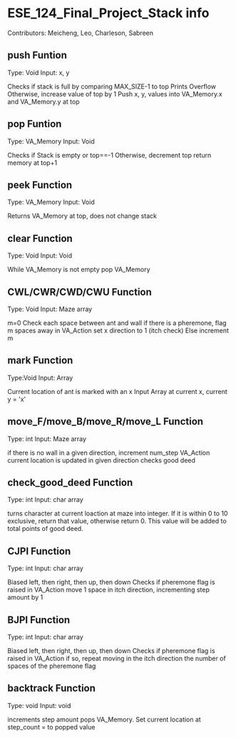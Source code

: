 # ESE_124_Final_Project_Stack info
Contributors: Meicheng, Leo, Charleson, Sabreen

push Funtion
------------
Type: Void
Input: x, y

Checks if stack is full by comparing MAX_SIZE-1 to top
Prints Overflow
Otherwise, 
  increase value of top by 1
  Push x, y, values into VA_Memory.x and VA_Memory.y at top
  
pop Funtion
------------
Type: VA_Memory
Input: Void
 
Checks if Stack is empty or top==-1
Otherwise,
  decrement top
  return memory at top+1
 
peek Function
-------------
Type: VA_Memory
Input: Void

Returns VA_Memory at top, does not change stack

clear Function
--------------
Type: Void
Input: Void

While VA_Memory is not empty
  pop VA_Memory
  
CWL/CWR/CWD/CWU Function
------------------------
Type: Void
Input: Maze array

m=0
Check each space between ant and wall
  if there is a pheremone, flag m spaces away in VA_Action
  set x direction to 1 (itch check)
 Else
  increment m
  
mark Function
-------------
Type:Void
Input: Array

Current location of ant is marked with an x
Input Array at current x, current y = 'x'

move_F/move_B/move_R/move_L Function
------------------------------------
Type: int
Input: Maze array

if there is no wall in a given direction, increment num_step
VA_Action current location is updated in given direction
checks good deed

check_good_deed Function
------------------------
Type: int
Input: char array

turns character at current loaction at maze into integer. If it is within 0 to 10 exclusive, return that value, otherwise return 0. This value will be added to total points of good deed.

CJPI Function
-------------
Type: int
Input: char array

Biased left, then right, then up, then down
Checks if pheremone flag is raised in VA_Action
move 1 space in itch direction, incrementing step amount by 1

BJPI Function
-------------
Type: int
Input: char array

Biased left, then right, then up, then down
Checks if pheremone flag is raised in VA_Action
if so, repeat moving in the itch direction the number of spaces of the pheremone flag

backtrack Function
------------------
Type: void
Input: void

increments step amount
pops VA_Memory. Set current location at step_count = to popped value

